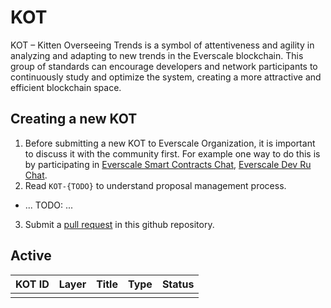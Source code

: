 # KOT

KOT – Kitten Overseeing Trends is a symbol of attentiveness and agility in analyzing and adapting to new trends in the Everscale blockchain. This group of standards can encourage developers and network participants to continuously study and optimize the system, creating a more attractive and efficient blockchain space.

## Creating a new KOT

1. Before submitting a new KOT to Everscale Organization, it is important to discuss it with the community first. For example one way to do this is by participating in [Everscale Smart Contracts Chat](https://t.me/EverscaleSmartContracts), [Everscale Dev Ru Chat](https://t.me/everdevru).
2. Read `KOT-{TODO}` to understand proposal management process.

- ... TODO: ...

3. Submit a [pull request](https://github.com/everscale-org/KOT/pulls) in this github repository.

## Active

| KOT ID | Layer | Title | Type | Status |
| ------ | ----- | ----- | ---- | ------ |
|        |       |       |      |        |

